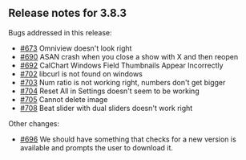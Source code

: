 ## Release notes for 3.8.3

Bugs addressed in this release:

* [#673](../../issues/673) Omniview doesn't look right
* [#690](../../issues/690) ASAN crash when you close a show with X and then reopen
* [#692](../../issues/692) CalChart Windows Field Thumbnails Appear Incorrectly
* [#702](../../issues/702) libcurl is not found on windows
* [#703](../../issues/703) Num ratio is not working right, numbers don't get bigger
* [#704](../../issues/704) Reset All in Settings doesn't seem to be working
* [#705](../../issues/705) Cannot delete image
* [#708](../../issues/708) Beat slider with dual sliders doesn't work right

Other changes:

* [#696](../../issues/696) We should have something that checks for a new version is available and prompts the user to download it.

